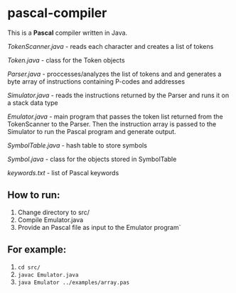 # pascal-compiler

This is a **Pascal** compiler written in Java.

*TokenScanner.java* - reads each character and creates a list of tokens

*Token.java* - class for the Token objects

*Parser.java* - proccesses/analyzes the list of tokens and and generates a byte array of instructions containing P-codes and addresses

*Simulator.java* - reads the instructions returned by the Parser and runs it on a stack data type

*Emulator.java* - main program that passes the token list returned from the TokenScanner to the Parser. Then the instruction array is passed to the Simulator to run the Pascal program and generate output.

*SymbolTable.java* - hash table to store symbols

*Symbol.java* - class for the objects stored in SymbolTable

*keywords.txt* - list of Pascal keywords

## How to run:
1. Change directory to src/
2. Compile Emulator.java
3. Provide an Pascal file as input to the Emulator program`

## For example: 
1. `cd src/`
2. `javac Emulator.java`
3. `java Emulator ../examples/array.pas`
